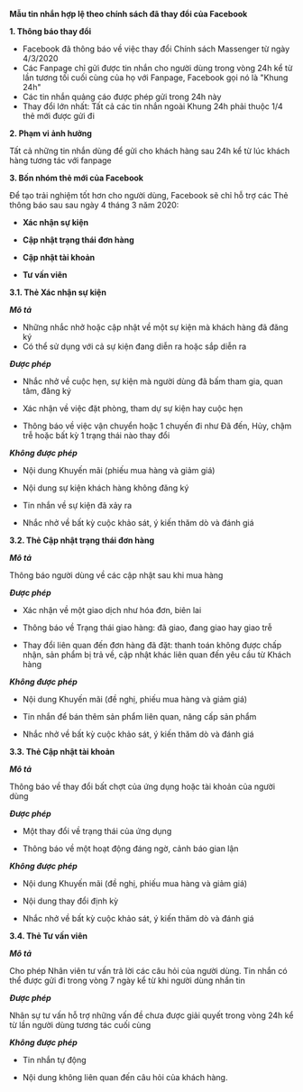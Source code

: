 **Mẫu tin nhắn hợp lệ theo chính sách đã thay đổi của Facebook**

**1. Thông báo thay đổi**

-  Facebook đã thông báo về việc thay đổi Chính sách Massenger  từ ngày 4/3/2020
- Các Fanpage chỉ gửi được tin nhắn cho người dùng trong vòng 24h kể từ lần tương tối cuối cùng của họ với Fanpage, Facebook  gọi nó là "Khung 24h"
- Các tin nhắn quảng cáo được phép gửi trong 24h này
- Thay đổi  lớn  nhất:  Tất  cả  các  tin  nhắn  ngoài  Khung  24h phải thuộc 1/4 thẻ mới được gửi đi

**2. Phạm vi ảnh hưởng**

Tất cả những tin nhắn dùng để gửi cho khách hàng sau 24h kể từ lúc khách hàng  tương tác với fanpage

**3. Bốn nhóm thẻ mới của Facebook**

Để tạo trải nghiệm tốt hơn cho người dùng, Facebook sẽ chỉ hỗ trợ các Thẻ thông báo sau sau ngày 4 tháng 3 năm 2020:

- **Xác nhận sự kiện**

- **Cập nhật trạng thái đơn hàng**

- **Cập nhật tài khoản**

- **Tư vấn viên**


**3.1. Thẻ  Xác nhận sự kiện**

***Mô tả***
- Những nhắc nhở hoặc  cập nhật về một sự kiện mà khách hàng đã đăng ký
- Có thể sử dụng với cả sự kiện đang diễn ra hoặc sắp diễn ra

***Được phép***

- Nhắc nhở về cuộc hẹn, sự kiện mà người dùng đã bấm tham gia, quan tâm, đăng ký

- Xác nhận về việc đặt phòng, tham dự sự kiện hay cuộc hẹn

- Thông báo về việc vận chuyển hoặc 1 chuyến đi như Đã đến, Hủy, chậm trễ hoặc bất kỳ 1 trạng thái nào thay đổi

***Không được phép***

- Nội dung Khuyến mãi (phiếu mua hàng và giảm giá)

- Nội dung sự kiện khách hàng không đăng ký

- Tin nhắn về sự kiện đã xảy ra

- Nhắc nhở về bất kỳ cuộc khảo  sát, ý kiến thăm dò và đánh giá

**3.2. Thẻ Cập nhật trạng thái đơn hàng**

***Mô tả***

 Thông báo người dùng về các cập nhật sau khi mua hàng
 
***Được phép***


- Xác nhận về một giao dịch như hóa đơn, biên lai

- Thông báo về Trạng thái giao hàng: đã giao, đang giao hay giao trễ

- Thay đổi liên quan đến đơn hàng đã đặt: thanh toán không được chấp nhận, sản phẩm bị trả về, cập nhật khác liên quan đến yêu cầu từ Khách hàng

***Không được phép***

- Nội dung Khuyến mãi (đề nghị, phiếu mua hàng và giảm giá)

-  Tin nhắn để bán  thêm sản phẩm liên quan, nâng cấp sản phẩm

- Nhắc nhở về bất kỳ cuộc khảo sát, ý kiến thăm dò và đánh giá

**3.3. Thẻ Cập nhật tài khoản**

***Mô tả***

Thông báo về thay đổi bất chợt của ứng dụng hoặc tài khoản của người dùng

***Được phép***

- Một thay đổi về trạng thái của ứng dụng

- Thông báo về một hoạt động đáng ngờ, cảnh báo gian lận

***Không được phép***

- Nội dung Khuyến mãi (đề nghị, phiếu mua hàng và giảm giá)

- Nội dung thay đổi định kỳ

- Nhắc nhở về bất kỳ cuộc khảo sát, ý kiến thăm dò và đánh giá

**3.4. Thẻ Tư vấn viên**

***Mô tả***

Cho phép Nhân viên tư vấn trả lời các câu hỏi của người dùng. Tin nhắn có thể được gửi đi trong vòng 7 ngày kể từ khi người dùng nhắn tin

***Được phép***

Nhân sự tư vấn hỗ trợ những vấn đề chưa được giải quyết trong vòng 24h kể từ lần người dùng tương tác cuối cùng

***Không được phép***

- Tin nhắn tự động

- Nội dung không liên quan đến câu hỏi của khách hàng.